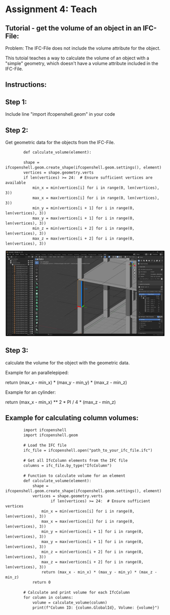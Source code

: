 # Assignment 4: Teach

## Tutorial - get the volume of an object in an IFC-File:

Problem: The IFC-File does not include the volume attribute for the object.

This tutoial teaches a way to calculate the volume of an object with a "simple" geometry, which doesn't have a volume attribute included in the IFC-File.

## Instructions:

## Step 1:

Include line "import ifcopenshell.geom" in your code

## Step 2:

Get geometric data for the objects from the IFC-File.

            def calculate_volume(element):

            shape = ifcopenshell.geom.create_shape(ifcopenshell.geom.settings(), element)
            vertices = shape.geometry.verts
            if len(vertices) >= 24:  # Ensure sufficient vertices are available
                min_x = min(vertices[i] for i in range(0, len(vertices), 3))
                max_x = max(vertices[i] for i in range(0, len(vertices), 3))
                min_y = min(vertices[i + 1] for i in range(0, len(vertices), 3))
                max_y = max(vertices[i + 1] for i in range(0, len(vertices), 3))
                min_z = min(vertices[i + 2] for i in range(0, len(vertices), 3))
                max_z = max(vertices[i + 2] for i in range(0, len(vertices), 3))

![IMG 1](https://raw.githubusercontent.com/JanikRosien/BIManalyst_g_23/refs/heads/main/A4/pictures/IMG1.png)

## Step 3:

calculate the volume for the object with the geometric data.

Example for an parallelepiped:

return (max_x - min_x) * (max_y - min_y) * (max_z - min_z)

Example for an cylinder:

return (max_x - min_x) ** 2 * PI / 4 * (max_z - min_z)

## Example for calculating column volumes:
            
            import ifcopenshell
            import ifcopenshell.geom

            # Load the IFC file
            ifc_file = ifcopenshell.open("path_to_your_ifc_file.ifc")

            # Get all IfcColumn elements from the IFC file
            columns = ifc_file.by_type("IfcColumn")

            # Function to calculate volume for an element
            def calculate_volume(element):
                shape = ifcopenshell.geom.create_shape(ifcopenshell.geom.settings(), element)
                vertices = shape.geometry.verts
                        if len(vertices) >= 24:  # Ensure sufficient vertices
                    min_x = min(vertices[i] for i in range(0, len(vertices), 3))
                    max_x = max(vertices[i] for i in range(0, len(vertices), 3))
                    min_y = min(vertices[i + 1] for i in range(0, len(vertices), 3))
                    max_y = max(vertices[i + 1] for i in range(0, len(vertices), 3))
                    min_z = min(vertices[i + 2] for i in range(0, len(vertices), 3))
                    max_z = max(vertices[i + 2] for i in range(0, len(vertices), 3))
                    return (max_x - min_x) * (max_y - min_y) * (max_z - min_z)
                return 0

            # Calculate and print volume for each IfcColumn
            for column in columns:
                volume = calculate_volume(column)
                print(f"Column ID: {column.GlobalId}, Volume: {volume}")
